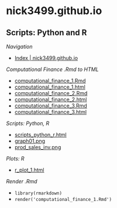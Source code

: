 # nick3499.github.io
## Scripts: Python and R
_Navigation_
 - [Index | nick3499.github.io](https://nick3499.github.io/)

_Computational Finance .Rmd to HTML_
 - [computational_finance_1.Rmd](https://github.com/nick3499/nick3499.github.io/blob/master/computational_finance_1.Rmd)
 - [computational_finance_1.html](https://github.com/nick3499/nick3499.github.io/blob/master/computational_finance_1.html)
 - [computational_finance_2.Rmd](https://github.com/nick3499/nick3499.github.io/blob/master/computational_finance_2.Rmd)
 - [computational_finance_2.html](https://github.com/nick3499/nick3499.github.io/blob/master/computational_finance_2.html)
 - [computational_finance_3.Rmd](https://github.com/nick3499/nick3499.github.io/blob/master/computational_finance_3.Rmd)
 - [computational_finance_3.html](https://github.com/nick3499/nick3499.github.io/blob/master/computational_finance_3.html)

_Scripts: Python, R_
 - [scripts_python_r.html](https://nick3499.github.io/scripts_python_r.html)
 - [graph01.png](https://github.com/nick3499/nick3499.github.io/blob/master/graph01.png)
 - [prod_sales_inv.png](https://github.com/nick3499/nick3499.github.io/blob/master/prod_sales_inv.png)

_Plots: R_
 - [r_plot_1.html](https://github.com/nick3499/nick3499.github.io/blob/master/r_plot_1.html)
 
_Render .Rmd_
 - `library(rmarkdown)`
 - `render('computational_finance_1.Rmd')`
